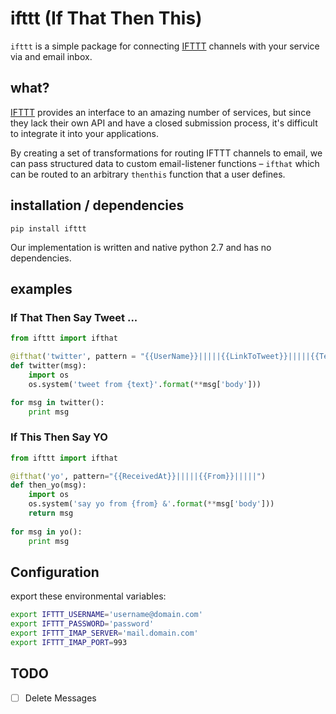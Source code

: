 # ifttt (If That Then This)
`ifttt` is a simple package for connecting [IFTTT](http://ifttt.com) 
channels with your service via and email inbox.

## what?

[IFTTT](http://ifttt.com) provides an interface to an amazing number of services, but since they
lack their own API and have a closed submission process, it's difficult to integrate it into
your applications.  

By creating a set of transformations for routing IFTTT channels to email,
we can pass structured data to custom email-listener functions – `ifthat`
which can be routed to an arbitrary `thenthis` function that a user defines.

## installation / dependencies 

```
pip install ifttt
```

Our implementation is written and native python 2.7 and has no dependencies.

## examples

###  If That Then Say Tweet ... 

```python 
from ifttt import ifthat

@ifthat('twitter', pattern = "{{UserName}}|||||{{LinkToTweet}}|||||{{Text}}|||||")
def twitter(msg):
	import os 
	os.system('tweet from {text}'.format(**msg['body']))

for msg in twitter():
	print msg
```

### If This Then Say YO

```python
from ifttt import ifthat

@ifthat('yo', pattern="{{ReceivedAt}}|||||{{From}}|||||")
def then_yo(msg):
	import os
	os.system('say yo from {from} &'.format(**msg['body']))
	return msg 
	
for msg in yo():
	print msg
```

## Configuration

export these environmental variables:

```bash
export IFTTT_USERNAME='username@domain.com'
export IFTTT_PASSWORD='password'
export IFTTT_IMAP_SERVER='mail.domain.com'
export IFTTT_IMAP_PORT=993
```

## TODO
- [ ] Delete Messages
